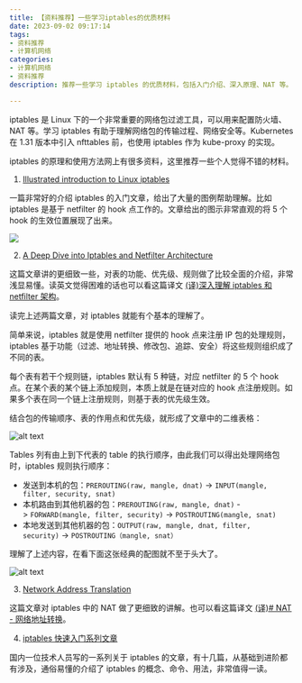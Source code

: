 ```yaml
---
title: 【资料推荐】一些学习iptables的优质材料
date: 2023-09-02 09:17:14
tags:
- 资料推荐
- 计算机网络
categories:
- 计算机网络
- 资料推荐
description: 推荐一些学习 iptables 的优质材料，包括入门介绍、深入原理、NAT 等。

---
```


iptables 是 Linux 下的一个非常重要的网络包过滤工具，可以用来配置防火墙、NAT 等。学习 iptables 有助于理解网络包的传输过程、网络安全等。Kubernetes 在 1.31 版本中引入 nfttables 前，也使用 iptables 作为 kube-proxy 的实现。

iptables 的原理和使用方法网上有很多资料，这里推荐一些个人觉得不错的材料。

1. [Illustrated introduction to Linux iptables](https://iximiuz.com/en/posts/laymans-iptables-101/)

一篇非常好的介绍 iptables 的入门文章，给出了大量的图例帮助理解。比如 iptables 是基于 netfilter 的 hook 点工作的。文章给出的图示非常直观的将 5 个 hook 的生效位置展现了出来。

![](https://iximiuz.com/laymans-iptables-101/iptables-stages-white.png)


2. [A Deep Dive into Iptables and Netfilter Architecture](https://www.digitalocean.com/community/tutorials/a-deep-dive-into-iptables-and-netfilter-architecture)

这篇文章讲的更细致一些，对表的功能、优先级、规则做了比较全面的介绍，非常浅显易懂。读英文觉得困难的话也可以看这篇译文 [(译)深入理解 iptables 和 netfilter 架构](https://arthurchiao.art/blog/deep-dive-into-iptables-and-netfilter-arch-zh/)。

读完上述两篇文章，对 iptables 就能有个基本的理解了。

简单来说，iptables 就是使用 netfilter 提供的 hook 点来注册 IP 包的处理规则， iptables 基于功能（过滤、地址转换、修改包、追踪、安全）将这些规则组织成了不同的表。

每个表有若干个规则链，iptables 默认有 5 种链，对应 netfilter 的 5 个 hook 点。在某个表的某个链上添加规则，本质上就是在链对应的 hook 点注册规则。如果多个表在同一个链上注册规则，则基于表的优先级生效。

结合包的传输顺序、表的作用点和优先级，就形成了文章中的二维表格：

![alt text](https://pub-08b57ed9c8ce4fadab4077a9d577e857.r2.dev/iptables-001.png)

Tables 列有由上到下代表的 table 的执行顺序，由此我们可以得出处理网络包时，iptables 规则执行顺序：

- 发送到本机的包：`PREROUTING(raw, mangle, dnat)` -> `INPUT(mangle, filter, security, snat)`
- 本机路由到其他机器的包：`PREROUTING(raw, mangle, dnat)` -> `FORWARD(mangle, filter, security)` -> `POSTROUTING(mangle, snat)`
- 本地发送到其他机器的包：`OUTPUT(raw, mangle, dnat, filter, security)` -> `POSTROUTING（mangle, snat）`

理解了上述内容，在看下面这张经典的配图就不至于头大了。

![alt text](https://pub-08b57ed9c8ce4fadab4077a9d577e857.r2.dev/iptables-002.png)


3. [Network Address Translation](https://www.karlrupp.net/en/computer/nat_tutorial)

这篇文章对 iptables 中的 NAT 做了更细致的讲解。也可以看这篇译文 [(译)# NAT - 网络地址转换](https://arthurchiao.art/blog/nat-zh/)。


4. [iptables 快速入门系列文章](https://www.zsythink.net/archives/tag/iptables/)

国内一位技术人员写的一系列关于 iptables 的文章，有十几篇，从基础到进阶都有涉及，通俗易懂的介绍了 iptables 的概念、命令、用法，非常值得一读。

